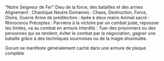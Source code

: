 "Notre Seigneur de Fer"
Dieu de la force, des batailles et des armes
Alignement : Chaotique Neutre
Domaines : Chaos, Destruction, Force, Gloire, Guerre
Arme de prédilection : épée à deux mains
Animal sacré : Rhinoceros
Préceptes : Parviens à la victoire par un combat juste, repousse tes limites, va au combat en armure
Interdits : Tuer des prisonniers ou des personnes qui se rendent, éviter le combat par la négociation, gagner une bataille grâce à des techniques sournoises ou de la magie dissimulée.

Gorum se manifeste généralement caché dans une armure de plaque complète